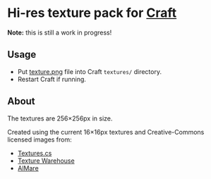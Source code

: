 # Hi-res texture pack for [Craft](https://github.com/fogleman/craft)

**Note:** this is still a work in progress!

## Usage

- Put [texture.png](https://raw.github.com/emilis/Craft-textures/master/texture.png) file into Craft `textures/` directory.
- Restart Craft if running.

## About

The textures are 256×256px in size.

Created using the current 16×16px textures and Creative-Commons licensed images from:

- [Textures.cs](http://textures.cc/)
- [Texture Warehouse](http://www.texturewarehouse.com/)
- [AlMare](http://commons.wikimedia.org/wiki/User:AlMare)
